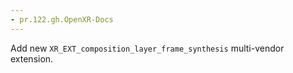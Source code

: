 ```yaml
---
- pr.122.gh.OpenXR-Docs
---
```

Add new `XR_EXT_composition_layer_frame_synthesis` multi-vendor extension.
